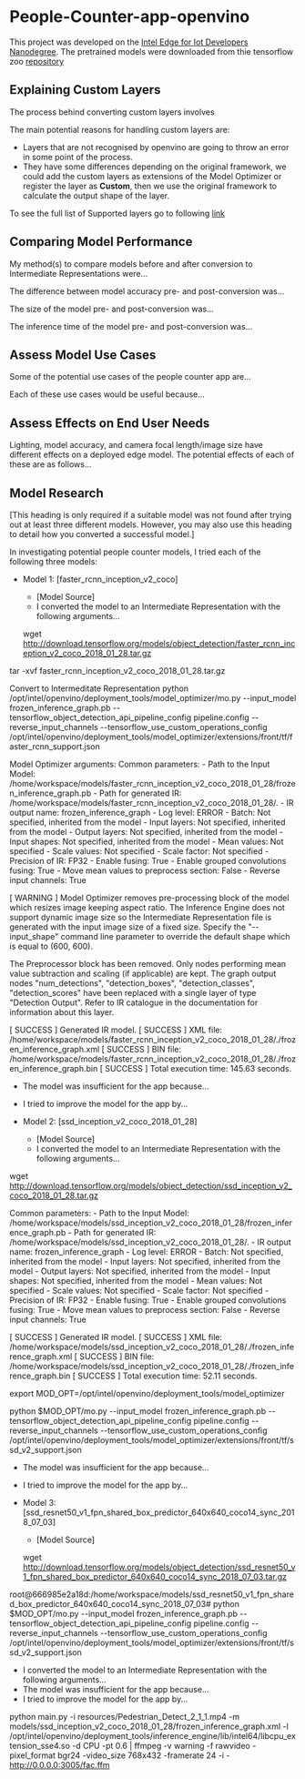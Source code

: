 # People-Counter-app-openvino
This  project was developed on the [Intel Edge for Iot Developers Nanodegree](https://www.udacity.com/course/intel-edge-ai-for-iot-developers-nanodegree--nd131).
The pretrained models were downloaded from thie tensorflow zoo [repository](https://github.com/tensorflow/models/blob/master/research/object_detection/g3doc/detection_model_zoo.md)

## Explaining Custom Layers
The process behind converting custom layers involves 

The main potential reasons for handling custom layers are:
- Layers that are not recognised by openvino are going to throw an error in some point of the process.
- They have some differences depending on the original framework, we could add the custom layers as extensions of the Model Optimizer or register the layer as **Custom**, then we use the original framework to calculate the output shape of the layer.

To see the full list of Supported layers go to following [link](https://docs.openvinotoolkit.org/2019_R3/_docs_MO_DG_prepare_model_Supported_Frameworks_Layers.html)

## Comparing Model Performance
My method(s) to compare models before and after conversion to Intermediate Representations
were...

The difference between model accuracy pre- and post-conversion was...

The size of the model pre- and post-conversion was...

The inference time of the model pre- and post-conversion was...

## Assess Model Use Cases

Some of the potential use cases of the people counter app are...

Each of these use cases would be useful because...

## Assess Effects on End User Needs

Lighting, model accuracy, and camera focal length/image size have different effects on a
deployed edge model. The potential effects of each of these are as follows...

## Model Research

[This heading is only required if a suitable model was not found after trying out at least three
different models. However, you may also use this heading to detail how you converted 
a successful model.]

In investigating potential people counter models, I tried each of the following three models:

- Model 1: [faster_rcnn_inception_v2_coco]
  - [Model Source]
  - I converted the model to an Intermediate Representation with the following arguments...
  
  wget http://download.tensorflow.org/models/object_detection/faster_rcnn_inception_v2_coco_2018_01_28.tar.gz
  
 tar -xvf faster_rcnn_inception_v2_coco_2018_01_28.tar.gz
 
 Convert to Intermeditate Representation
 python /opt/intel/openvino/deployment_tools/model_optimizer/mo.py --input_model frozen_inference_graph.pb --tensorflow_object_detection_api_pipeline_config pipeline.config --reverse_input_channels --tensorflow_use_custom_operations_config /opt/intel/openvino/deployment_tools/model_optimizer/extensions/front/tf/faster_rcnn_support.json
 
 Model Optimizer arguments:
Common parameters:
        - Path to the Input Model:      /home/workspace/models/faster_rcnn_inception_v2_coco_2018_01_28/frozen_inference_graph.pb
        - Path for generated IR:        /home/workspace/models/faster_rcnn_inception_v2_coco_2018_01_28/.
        - IR output name:       frozen_inference_graph
        - Log level:    ERROR
        - Batch:        Not specified, inherited from the model
        - Input layers:         Not specified, inherited from the model
        - Output layers:        Not specified, inherited from the model
        - Input shapes:         Not specified, inherited from the model
        - Mean values:  Not specified
        - Scale values:         Not specified
        - Scale factor:         Not specified
        - Precision of IR:      FP32
        - Enable fusing:        True
        - Enable grouped convolutions fusing:   True
        - Move mean values to preprocess section:       False
        - Reverse input channels:       True
 
 

 [ WARNING ] Model Optimizer removes pre-processing block of the model which resizes image keeping aspect ratio. The Inference Engine does not support dynamic image size so the Intermediate Representation file is generated with the input image size of a fixed size.
Specify the "--input_shape" command line parameter to override the default shape which is equal to (600, 600).

The Preprocessor block has been removed. Only nodes performing mean value subtraction and scaling (if applicable) are kept.
The graph output nodes "num_detections", "detection_boxes", "detection_classes", "detection_scores" have been replaced with a single layer of type "Detection Output". Refer to IR catalogue in the documentation for information about this layer.
 
 
 
[ SUCCESS ] Generated IR model.
[ SUCCESS ] XML file: /home/workspace/models/faster_rcnn_inception_v2_coco_2018_01_28/./frozen_inference_graph.xml
[ SUCCESS ] BIN file: /home/workspace/models/faster_rcnn_inception_v2_coco_2018_01_28/./frozen_inference_graph.bin
[ SUCCESS ] Total execution time: 145.63 seconds.
 
 
  - The model was insufficient for the app because...
  - I tried to improve the model for the app by...
  
- Model 2: [ssd_inception_v2_coco_2018_01_28]
  - [Model Source]
  - I converted the model to an Intermediate Representation with the following arguments...
  
 wget http://download.tensorflow.org/models/object_detection/ssd_inception_v2_coco_2018_01_28.tar.gz
 
 
 
 
Common parameters:
        - Path to the Input Model:      /home/workspace/models/ssd_inception_v2_coco_2018_01_28/frozen_inference_graph.pb
        - Path for generated IR:        /home/workspace/models/ssd_inception_v2_coco_2018_01_28/.
        - IR output name:       frozen_inference_graph
        - Log level:    ERROR
        - Batch:        Not specified, inherited from the model
        - Input layers:         Not specified, inherited from the model
        - Output layers:        Not specified, inherited from the model
        - Input shapes:         Not specified, inherited from the model
        - Mean values:  Not specified
        - Scale values:         Not specified
        - Scale factor:         Not specified
        - Precision of IR:      FP32
        - Enable fusing:        True
        - Enable grouped convolutions fusing:   True
        - Move mean values to preprocess section:       False
        - Reverse input channels:       True  
  
  
[ SUCCESS ] Generated IR model.
[ SUCCESS ] XML file: /home/workspace/models/ssd_inception_v2_coco_2018_01_28/./frozen_inference_graph.xml
[ SUCCESS ] BIN file: /home/workspace/models/ssd_inception_v2_coco_2018_01_28/./frozen_inference_graph.bin
[ SUCCESS ] Total execution time: 52.11 seconds. 
  
export MOD_OPT=/opt/intel/openvino/deployment_tools/model_optimizer


 python $MOD_OPT/mo.py --input_model frozen_inference_graph.pb --tensorflow_object_detection_api_pipeline_config pipeline.config --reverse_input_channels --tensorflow_use_custom_operations_config /opt/intel/openvino/deployment_tools/model_optimizer/extensions/front/tf/ssd_v2_support.json 
  
  
  
  - The model was insufficient for the app because...
  - I tried to improve the model for the app by...

- Model 3: [ssd_resnet50_v1_fpn_shared_box_predictor_640x640_coco14_sync_2018_07_03]
  - [Model Source]
  
  wget http://download.tensorflow.org/models/object_detection/ssd_resnet50_v1_fpn_shared_box_predictor_640x640_coco14_sync_2018_07_03.tar.gz
  
  
root@666985e2a18d:/home/workspace/models/ssd_resnet50_v1_fpn_shared_box_predictor_640x640_coco14_sync_2018_07_03# python $MOD_OPT/mo.py --input_model frozen_inference_graph.pb --tensorflow_object_detection_api_pipeline_config pipeline.config --reverse_input_channels --tensorflow_use_custom_operations_config /opt/intel/openvino/deployment_tools/model_optimizer/extensions/front/tf/ssd_v2_support.json
  
  
  - I converted the model to an Intermediate Representation with the following arguments...
  - The model was insufficient for the app because...
  - I tried to improve the model for the app by...


python main.py -i resources/Pedestrian_Detect_2_1_1.mp4 -m models/ssd_inception_v2_coco_2018_01_28/frozen_inference_graph.xml  -l /opt/intel/openvino/deployment_tools/inference_engine/lib/intel64/libcpu_extension_sse4.so -d CPU -pt 0.6 | ffmpeg -v warning -f rawvideo -pixel_format bgr24 -video_size 768x432 -framerate 24 -i - http://0.0.0.0:3005/fac.ffm


